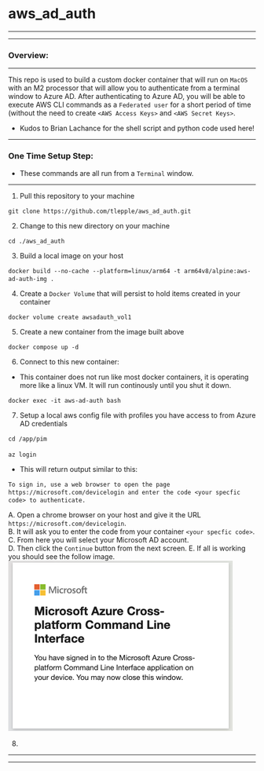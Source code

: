 # aws_ad_auth

---
---

### Overview:
---
This repo is used to build a custom docker container that will run on `MacOS` with an M2 processor that will allow you to authenticate from a terminal window to Azure AD.   After authenticating to Azure AD, you will be able to execute AWS CLI commands as a `Federated user` for a short period of time (without the need to create `<AWS Access Keys>` and `<AWS Secret Keys>`.

*  Kudos to Brian Lachance for the shell script and python code used here!

---

### One Time Setup Step:

* These commands are all run from a `Terminal` window.
---

1. Pull this repository to your machine
```
git clone https://github.com/tlepple/aws_ad_auth.git
```

2.  Change to this new directory on your machine
```
cd ./aws_ad_auth
```

3.  Build a local image on your host
```
docker build --no-cache --platform=linux/arm64 -t arm64v8/alpine:aws-ad-auth-img .
```

4.  Create a `Docker Volume` that will persist to hold items created in your container
```
docker volume create awsadauth_vol1
```

5.  Create a new container from the image built above
```
docker compose up -d
```

6.  Connect to this new container:
*  This container does not run like most docker containers, it is operating more like a linux VM.   It will run continously until you shut it down.

```
docker exec -it aws-ad-auth bash
```
7.  Setup a local aws config file with profiles you have access to from Azure AD credentials
```
cd /app/pim

az login
```

*  This will return output similar to this:
```
To sign in, use a web browser to open the page https://microsoft.com/devicelogin and enter the code <your specfic code> to authenticate.
```
  A.  Open a chrome browser on your host and give it the URL `https://microsoft.com/devicelogin`.   
  B.  It will ask you to enter the code from your container `<your specfic code>`.   
  C.  From here you will select your Microsoft AD account.  
  D.  Then click the `Continue` button from the next screen.
  E.  If all is working you should see the follow image.
        ![](./images/azure_ad_success.png)




8.  
---
---

